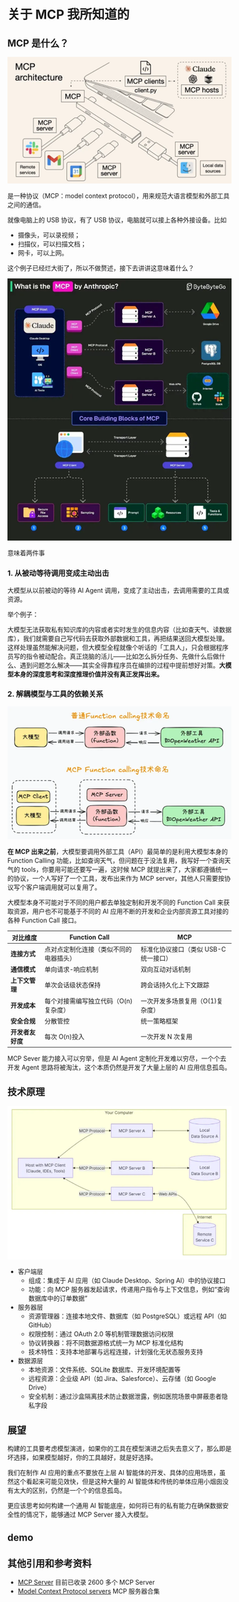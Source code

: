 # 关于 MCP 我所知道的

## MCP 是什么？

![封面](./images/mcpimage.png)

是一种协议（MCP：model context protocol），用来规范大语言模型和外部工具之间的通信。

就像电脑上的 USB 协议，有了 USB 协议，电脑就可以接上各种外接设备。比如

- 摄像头，可以录视频；
- 扫描仪，可以扫描文档；
- 网卡，可以上网。

这个例子已经烂大街了，所以不做赘述，接下去讲讲这意味着什么？

![mcpexplain](./images/mcpexplain.png)

意味着两件事

### 1. 从被动等待调用变成主动出击

大模型从以前被动的等待 AI Agent 调用，变成了主动出击，去调用需要的工具或资源。

举个例子：

大模型无法获取私有知识库的内容或者实时发生的信息内容（比如查天气、读数据库），我们就需要自己写代码去获取外部数据和工具，再把结果送回大模型处理。这样处理虽然能解决问题，但大模型全程就像个听话的「工具人」，只会根据程序员写的指令被动配合。真正烧脑的活儿——比如怎么拆分任务、先做什么后做什么、遇到问题怎么解决——其实全得靠程序员在编排的过程中提前想好对策。**大模型本身的深度思考和深度推理价值并没有真正发挥出来。**

### 2. 解耦模型与工具的依赖关系

![封面](./images/mcpflow.png)

**在 MCP 出来之前**，大模型要调用外部工具（API）最简单的是利用大模型本身的 Function Calling 功能，比如查询天气，但问题在于没法复用，我写好一个查询天气的 tools，你要用可能还要写一遍，这时候 MCP 就提出来了，大家都遵循统一的协议，一个人写好了一个工具，发布出来作为 MCP server，其他人只需要按协议写个客户端调用就可以复用了。

大模型本身不可能对于不同的用户都去单独定制和开发不同的 Function Call 来获取资源，用户也不可能基于不同的 AI 应用不断的开发和企业内部资源工具对接的各种 Function Call 接口。

| 对比维度         | Function Call                          | MCP                                   |
| ---------------- | -------------------------------------- | ------------------------------------- |
| **连接方式**     | 点对点定制化连接（类似不同的电器插头） | 标准化协议接口（类似 USB-C 统一接口） |
| **通信模式**     | 单向请求-响应机制                      | 双向互动对话机制                      |
| **上下文管理**   | 单次会话级状态保持                     | 跨会话持久化上下文跟踪                |
| **开发成本**     | 每个对接需编写独立代码（O(n)复杂度）   | 一次开发多场景复用（O(1)复杂度）      |
| **安全合规**     | 分散管控                               | 统一策略框架                          |
| **开发者友好度** | 每次 O(n)投入                          | 一次开发 N 次复用                     |

MCP Sever 能力接入可以穷举，但是 AI Agent 定制化开发难以穷尽，一个个去开发 Agent 思路将被淘汰，这个本质仍然是开发了大量上层的 AI 应用信息孤岛。

## 技术原理

![封面](./images/mcptech.png)

- 客户端层
  - 组成：集成于 AI 应用（如 Claude Desktop、Spring AI）中的协议接口
  - 功能：向 MCP 服务器发起请求，传递用户指令与上下文信息，例如“查询数据库中的订单数据”
- 服务器层
  - 资源管理器：连接本地文件、数据库（如 PostgreSQL）或远程 API（如 GitHub）
  - 权限控制：通过 OAuth 2.0 等机制管理数据访问权限
  - 协议转换器：将不同数据源格式统一为 MCP 标准化结构
  - 技术特性：支持本地部署与远程连接，计划强化无状态服务支持
- 数据源层
  - 本地资源：文件系统、SQLite 数据库、开发环境配置等
  - 远程资源：企业级 API（如 Jira、Salesforce）、云存储（如 Google Drive）
  - 安全机制：通过沙盒隔离技术防止数据泄露，例如医院场景中屏蔽患者隐私字段

## 展望

构建的工具要考虑模型演进，如果你的工具在模型演进之后失去意义了，那么即是坏选择，如果模型越好，你的工具越好，就是好选择。

我们在制作 AI 应用的重点不要放在上层 AI 智能体的开发、具体的应用场景，虽然这个看起来可能见效快，但是这种大量的 AI 智能体和传统的单体应用小烟囱没有太大的区别，仍然是一个个的信息孤岛。

更应该思考如何构建一个通用 AI 智能底座，如何将已有的私有能力在确保数据安全性的情况下，能够通过 MCP Server 接入大模型。

## demo

## 其他引用和参考资料

- [MCP Server](https://mcp.so/) 目前已收录 2600 多个 MCP Server
- [Model Context Protocol servers](https://github.com/modelcontextprotocol/servers) MCP 服务器合集
